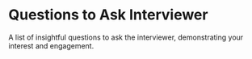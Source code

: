 # Questions to Ask Interviewer

A list of insightful questions to ask the interviewer, demonstrating your interest and engagement.
